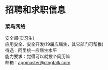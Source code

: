# 招聘和求职信息

### 菜鸟网络
安全部(实习生) </br>
应用安全、安全开发(19届应届生，其它部门可帮推) </br>
待遇：阿里统一应届生水平 </br>
能力要求：觉得可以就投个简历嘛 </br>
邮箱：appmaster@dingtalk.com </br>
